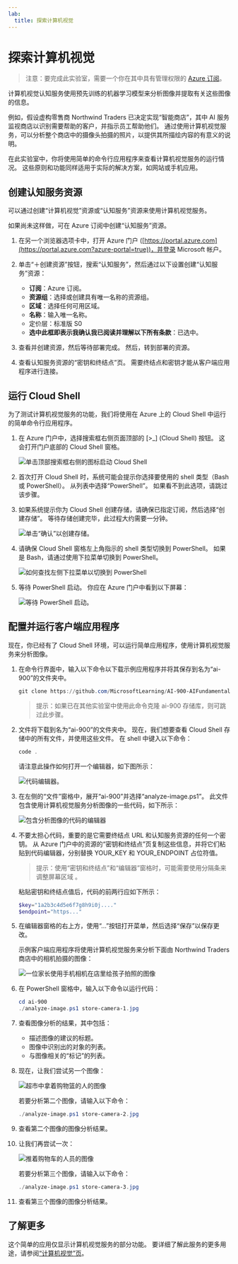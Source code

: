 ```yaml
---
lab:
  title: 探索计算机视觉
---
```


# 探索计算机视觉

> 注意：要完成此实验室，需要一个你在其中具有管理权限的 [Azure 订阅](https://azure.microsoft.com/free?azure-portal=true)。

计算机视觉认知服务使用预先训练的机器学习模型来分析图像并提取有关这些图像的信息。

例如，假设虚构零售商 Northwind Traders 已决定实现“智能商店”，其中 AI 服务监视商店以识别需要帮助的客户，并指示员工帮助他们。 通过使用计算机视觉服务，可以分析整个商店中的摄像头拍摄的照片，以提供其所描绘内容的有意义的说明。

在此实验室中，你将使用简单的命令行应用程序来查看计算机视觉服务的运行情况。 这些原则和功能同样适用于实际的解决方案，如网站或手机应用。

## 创建认知服务资源

可以通过创建“计算机视觉”资源或“认知服务”资源来使用计算机视觉服务。

如果尚未这样做，可在 Azure 订阅中创建“认知服务”资源。

1. 在另一个浏览器选项卡中，打开 Azure 门户 ([https://portal.azure.com](https://portal.azure.com?azure-portal=true))，并登录 Microsoft 帐户。

1. 单击“&#65291;创建资源”按钮，搜索“认知服务”，然后通过以下设置创建“认知服务”资源：
    - **订阅**：Azure 订阅。
    - **资源组**：选择或创建具有唯一名称的资源组。
    - **区域**：选择任何可用区域。
    - **名称**：输入唯一名称。
    - 定价层：标准版 S0
    - **选中此框即表示我确认我已阅读并理解以下所有条款**：已选中。

1. 查看并创建资源，然后等待部署完成。 然后，转到部署的资源。

1. 查看认知服务资源的“密钥和终结点”页。 需要终结点和密钥才能从客户端应用程序进行连接。

## 运行 Cloud Shell

为了测试计算机视觉服务的功能，我们将使用在 Azure 上的 Cloud Shell 中运行的简单命令行应用程序。

1. 在 Azure 门户中，选择搜索框右侧页面顶部的 [>_] (Cloud Shell) 按钮。 这会打开门户底部的 Cloud Shell 窗格。

    ![单击顶部搜索框右侧的图标启动 Cloud Shell](media/analyze-images-computer-vision-service/powershell-portal-guide-1.png)

1. 首次打开 Cloud Shell 时，系统可能会提示你选择要使用的 shell 类型（Bash 或 PowerShell）。 从列表中选择“PowerShell”。 如果看不到此选项，请跳过该步骤。  

1. 如果系统提示你为 Cloud Shell 创建存储，请确保已指定订阅，然后选择“创建存储”。 等待存储创建完毕，此过程大约需要一分钟。

    ![单击“确认”以创建存储。](media/analyze-images-computer-vision-service/powershell-portal-guide-2.png)

1. 请确保 Cloud Shell 窗格左上角指示的 shell 类型切换到 PowerShell。 如果是 Bash，请通过使用下拉菜单切换到 PowerShell。

    ![如何查找左侧下拉菜单以切换到 PowerShell](media/analyze-images-computer-vision-service/powershell-portal-guide-3.png)

1. 等待 PowerShell 启动。 你应在 Azure 门户中看到以下屏幕：  

    ![等待 PowerShell 启动。](media/analyze-images-computer-vision-service/powershell-prompt.png)

## 配置并运行客户端应用程序

现在，你已经有了 Cloud Shell 环境，可以运行简单应用程序，使用计算机视觉服务来分析图像。

1. 在命令行界面中，输入以下命令以下载示例应用程序并将其保存到名为“ai-900”的文件夹中。

    ```PowerShell
    git clone https://github.com/MicrosoftLearning/AI-900-AIFundamentals ai-900
    ```

    > 提示：如果已在其他实验室中使用此命令克隆 ai-900 存储库，则可跳过此步骤。

1. 文件将下载到名为“ai-900”的文件夹中。 现在，我们想要查看 Cloud Shell 存储中的所有文件，并使用这些文件。 在 shell 中键入以下命令：

    ```PowerShell
    code .
    ```

    请注意此操作如何打开一个编辑器，如下图所示：

    ![代码编辑器。](media/analyze-images-computer-vision-service/powershell-portal-guide-4.png)

1. 在左侧的“文件”窗格中，展开“ai-900”并选择“analyze-image.ps1”。 此文件包含使用计算机视觉服务分析图像的一些代码，如下所示：

    ![包含分析图像的代码的编辑器](media/analyze-images-computer-vision-service/analyze-image-code.png)

1. 不要太担心代码，重要的是它需要终结点 URL 和认知服务资源的任何一个密钥。 从 Azure 门户中的资源的“密钥和终结点”页复制这些信息，并将它们粘贴到代码编辑器，分别替换 YOUR_KEY 和 YOUR_ENDPOINT 占位符值。

    > 提示：使用“密钥和终结点”和“编辑器”窗格时，可能需要使用分隔条来调整屏幕区域  。

    粘贴密钥和终结点值后，代码的前两行应如下所示：

    ```PowerShell
    $key="1a2b3c4d5e6f7g8h9i0j...."    
    $endpoint="https..."
    ```

1. 在编辑器窗格的右上方，使用“…”按钮打开菜单，然后选择“保存”以保存更改。

    示例客户端应用程序将使用计算机视觉服务来分析下面由 Northwind Traders 商店中的相机拍摄的图像：

    ![一位家长使用手机相机在店里给孩子拍照的图像](media/analyze-images-computer-vision-service/store-camera-1.jpg)

1. 在 PowerShell 窗格中，输入以下命令以运行代码：

    ```PowerShell
    cd ai-900
    ./analyze-image.ps1 store-camera-1.jpg
    ```

1. 查看图像分析的结果，其中包括：
    - 描述图像的建议的标题。
    - 图像中识别出的对象的列表。
    - 与图像相关的“标记”的列表。

1. 现在，让我们尝试另一个图像：

    ![超市中拿着购物篮的人的图像](media/analyze-images-computer-vision-service/store-camera-2.jpg)

    若要分析第二个图像，请输入以下命令：

    ```PowerShell
    ./analyze-image.ps1 store-camera-2.jpg
    ```

1. 查看第二个图像的图像分析结果。

1. 让我们再尝试一次：

    ![推着购物车的人员的图像](media/analyze-images-computer-vision-service/store-camera-3.jpg)

    若要分析第三个图像，请输入以下命令：

    ```PowerShell
    ./analyze-image.ps1 store-camera-3.jpg
    ```

1. 查看第三个图像的图像分析结果。

## 了解更多

这个简单的应用仅显示计算机视觉服务的部分功能。 要详细了解此服务的更多用途，请参阅[“计算机视觉”页](https://azure.microsoft.com/products/ai-services?activetab=pivot:visiontab)。

